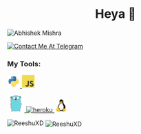 <h1 align="center">Heya 👋</h1>
<p align="left"> <img src="https://komarev.com/ghpvc/?username=abhishivam1&label=Profile%20views&color=0e75b6&style=plastic" alt="Abhishek Mishra" /> </p>

[![Contact Me At Telegram](https://img.shields.io/badge/telegram-1b77FF.svg?style=for-the-badge&logo=telegram)](https://t.me/its_newbie)

<h3 align="left">My Tools:</h3>
<p align="left"> <a href="https://www.python.org" target="_blank"> <img src="https://raw.githubusercontent.com/devicons/devicon/master/icons/python/python-original.svg" alt="python" width="30" height="30"/> </a> 
<a href="https://www.javascript.com" target="_blank"> <img src="https://raw.githubusercontent.com/devicons/devicon/master/icons/javascript/javascript-original.svg" alt="javascript" width="30" height="30"/> </a>
<p align="left"><a href="https://go.dev" target="_blank"><img src="https://raw.githubusercontent.com/devicons/devicon/master/icons/go/go-original.svg" alt="go" width="40" height="40"/> </a>
<a href="https://heroku.com" target="_blank"> <img src="https://www.vectorlogo.zone/logos/heroku/heroku-icon.svg" alt="heroku" width="30" height="30"/> </a>
<a href="https://www.linux.org/" target="_blank"> <img src="https://raw.githubusercontent.com/devicons/devicon/master/icons/linux/linux-original.svg" alt="linux" width="30" height="30"/> </a> </p> 

<p><img align="left" src="https://github-readme-stats.vercel.app/api/top-langs?username=abhishivam1&show_icons=true&theme=tokyonight&locale=en&layout=compact" alt="ReeshuXD" /></p>

<p>&nbsp;<img align="center" src="https://github-readme-stats.vercel.app/api?username=abhishivam1&show_icons=true&theme=tokyonight&locale=en" alt="ReeshuXD" /></p>
